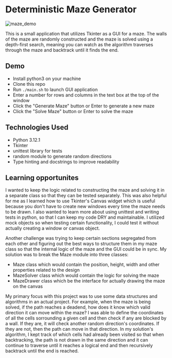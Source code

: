 # Deterministic Maze Generator

![maze_demo](https://github.com/jacastanon01/maze-solver/assets/24418510/afc3aed4-cdbf-4c79-89fd-8076d49685d4)

This is a small application that utilizes Tkinter as a GUI for a maze. The walls of the maze are randomly constructed and the maze is solved using a depth-first search, meaning you can watch as the algorithm traverses through the maze and backtrack until it finds the end.

## Demo

- Install python3 on your machine
- Clone this repo
- Run `./main.sh` to launch GUI application
- Enter a number for rows and columns in the text box at the top of the window
- Click the "Generate Maze" button or Enter to generate a new maze
- Click the "Solve Maze" button or Enter to solve the maze

## Technologies Used

- Python 3.12.1
- Tkinter
- unittest library for tests
- random module to generate random directions
- Type hinting and docstrings to improve readability

## Learning opportunites

I wanted to keep the logic related to constructing the maze and solving it in a separate class so that they can be tested separately. This was also helpful for me as I learned how to use Tkinter's Canvas widget which is useful because you don't have to create new windows every time the maze needs to be drawn. I also wanted to learn more about using unittest and writing tests in python, so that I can keep my code DRY and maintainable. I utilized mock objects so when testing certain functionality, I could test it without actually creating a window or canvas object.

Another challenge was trying to keep certain sections segregated from each other and figuring out the best ways to structure them in my maze class so that the internal logic of the maze and the GUI could be in sync. My solution was to break the Maze module into three classes:

- Maze class which would contain the position, height, width and other properties related to the design
- MazeSolver class which would contain the logic for solving the maze
- MazeDrawer class which be the interface for actually drawing the maze on the canvas

My primary focus with this project was to use some data structures and algorithms in an actual project. For example, when the maze is being solved, if the path reaches a deadend, how does it know which valid direction it can move within the maze? I was able to define the coordinates of all the cells sorrounding a given cell and then check if any are blocked by a wall. If they are, it will check another random direction's coordinates. If they are not, then the path can move in that direction. In my solution's algorithm, I kept track of which cells had already been visited so that when backtracking, the path is not drawn in the same direction and it can continue to traverse until it reaches a logical end and then recursively backtrack until the end is reached.
